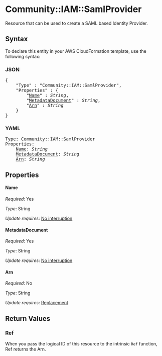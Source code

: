# Community::IAM::SamlProvider

Resource that can be used to create a SAML based Identity Provider.

## Syntax

To declare this entity in your AWS CloudFormation template, use the following syntax:

### JSON

<pre>
{
    "Type" : "Community::IAM::SamlProvider",
    "Properties" : {
        "<a href="#name" title="Name">Name</a>" : <i>String</i>,
        "<a href="#metadatadocument" title="MetadataDocument">MetadataDocument</a>" : <i>String</i>,
        "<a href="#arn" title="Arn">Arn</a>" : <i>String</i>
    }
}
</pre>

### YAML

<pre>
Type: Community::IAM::SamlProvider
Properties:
    <a href="#name" title="Name">Name</a>: <i>String</i>
    <a href="#metadatadocument" title="MetadataDocument">MetadataDocument</a>: <i>String</i>
    <a href="#arn" title="Arn">Arn</a>: <i>String</i>
</pre>

## Properties

#### Name

_Required_: Yes

_Type_: String

_Update requires_: [No interruption](https://docs.aws.amazon.com/AWSCloudFormation/latest/UserGuide/using-cfn-updating-stacks-update-behaviors.html#update-no-interrupt)

#### MetadataDocument

_Required_: Yes

_Type_: String

_Update requires_: [No interruption](https://docs.aws.amazon.com/AWSCloudFormation/latest/UserGuide/using-cfn-updating-stacks-update-behaviors.html#update-no-interrupt)

#### Arn

_Required_: No

_Type_: String

_Update requires_: [Replacement](https://docs.aws.amazon.com/AWSCloudFormation/latest/UserGuide/using-cfn-updating-stacks-update-behaviors.html#update-replacement)

## Return Values

### Ref

When you pass the logical ID of this resource to the intrinsic `Ref` function, Ref returns the Arn.
